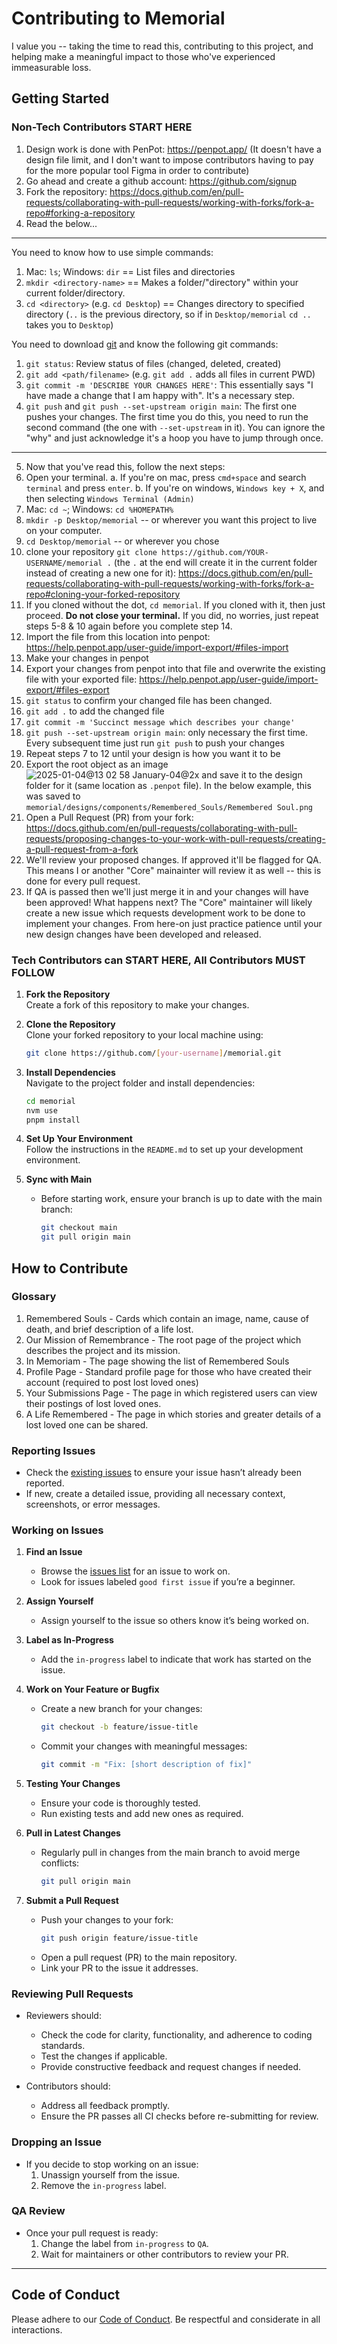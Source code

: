 # Contributing to Memorial

I value you -- taking the time to read this, contributing to this project, and helping make a meaningful impact to those who've experienced immeasurable loss.

## Getting Started

### Non-Tech Contributors START HERE

1. Design work is done with PenPot: https://penpot.app/ (It doesn't have a design file limit, and I don't want to impose contributors having to pay for the more popular tool Figma in order to contribute)
2. Go ahead and create a github account: https://github.com/signup
3. Fork the repository: https://docs.github.com/en/pull-requests/collaborating-with-pull-requests/working-with-forks/fork-a-repo#forking-a-repository
4. Read the below...

---

You need to know how to use simple commands:
1. Mac: `ls`; Windows: `dir`  ==  List files and directories
2. `mkdir <directory-name>` ==  Makes a folder/"directory" within your current folder/directory.
3. `cd <directory>` (e.g. `cd Desktop`) == Changes directory to specified directory (`..` is the previous directory, so if in `Desktop/memorial` `cd ..` takes you to `Desktop`)

You need to download [git](https://git-scm.com/downloads) and know the following git commands:
1. `git status`: Review status of files (changed, deleted, created)
2. `git add <path/filename>` (e.g. `git add .` adds all files in current PWD)
3. `git commit -m 'DESCRIBE YOUR CHANGES HERE'`: This essentially says "I have made a change that I am happy with". It's a necessary step.
4. `git push` and `git push --set-upstream origin main`: The first one pushes your changes. The first time you do this, you need to run the second command (the one with `--set-upstream` in it). You can ignore the "why" and just acknowledge it's a hoop you have to jump through once.

---

5. Now that you've read this, follow the next steps:
6. Open your terminal.
    a. If you're on mac, press `cmd+space` and search `terminal` and press `enter`.
    b. If you're on windows, `Windows key + X`, and then selecting `Windows Terminal (Admin)`
7. Mac: `cd ~`; Windows: `cd %HOMEPATH%`
8. `mkdir -p Desktop/memorial` -- or wherever you want this project to live on your computer. 
9. `cd Desktop/memorial` -- or wherever you chose
10. clone your repository `git clone https://github.com/YOUR-USERNAME/memorial .` (the `.` at the end will create it in the current folder instead of creating a new one for it): https://docs.github.com/en/pull-requests/collaborating-with-pull-requests/working-with-forks/fork-a-repo#cloning-your-forked-repository
11. If you cloned without the dot, `cd memorial`. If you cloned with it, then just proceed. **Do not close your terminal.** If you did, no worries, just repeat steps 5-8 & 10 again before you complete step 14.
12. Import the file from this location into penpot: https://help.penpot.app/user-guide/import-export/#files-import
13. Make your changes in penpot
14. Export your changes from penpot into that file and overwrite the existing file with your exported file: https://help.penpot.app/user-guide/import-export/#files-export
15. `git status` to confirm your changed file has been changed.
16. `git add .` to add the changed file
17. `git commit -m 'Succinct message which describes your change'`
18. `git push --set-upstream origin main`: only necessary the first time. Every subsequent time just run `git push` to push your changes
19. Repeat steps 7 to 12 until your design is how you want it to be
20. Export the root object as an image ![2025-01-04@13 02 58 January-04@2x](https://github.com/user-attachments/assets/f9bbc14c-6262-4289-949f-82995dfc8b0e) and save it to the design folder for it (same location as `.penpot` file). In the below example, this was saved to `memorial/designs/components/Remembered_Souls/Remembered Soul.png`
21. Open a Pull Request (PR) from your fork: https://docs.github.com/en/pull-requests/collaborating-with-pull-requests/proposing-changes-to-your-work-with-pull-requests/creating-a-pull-request-from-a-fork
22. We'll review your proposed changes. If approved it'll be flagged for QA. This means I or another "Core" mainainter will review it as well -- this is done for every pull request.
23. If QA is passed then we'll just merge it in and your changes will have been approved! What happens next? The "Core" maintainer will likely create a new issue which requests development work to be done to implement your changes. From here-on just practice patience until your new design changes have been developed and released. 

### Tech Contributors can START HERE, All Contributors MUST FOLLOW

1. **Fork the Repository**  
   Create a fork of this repository to make your changes.

2. **Clone the Repository**  
   Clone your forked repository to your local machine using:
   ```bash
   git clone https://github.com/[your-username]/memorial.git
   ```

3. **Install Dependencies**  
   Navigate to the project folder and install dependencies:
   ```bash
   cd memorial
   nvm use
   pnpm install
   ```

4. **Set Up Your Environment**  
   Follow the instructions in the `README.md` to set up your development environment.

5. **Sync with Main**
   - Before starting work, ensure your branch is up to date with the main branch:
     ```bash
     git checkout main
     git pull origin main
     ```

## How to Contribute

### Glossary

1. Remembered Souls - Cards which contain an image, name, cause of death, and brief description of a life lost.
2. Our Mission of Remembrance - The root page of the project which describes the project and its mission.
3. In Memoriam - The page showing the list of Remembered Souls
4. Profile Page - Standard profile page for those who have created their account (required to post lost loved ones)
5. Your Submissions Page - The page in which registered users can view their postings of lost loved ones.
6. A Life Remembered - The page in which stories and greater details of a lost loved one can be shared.

### Reporting Issues

- Check the [existing issues](https://github.com/lcpichette/healthcare-memorial/issues) to ensure your issue hasn’t already been reported.
- If new, create a detailed issue, providing all necessary context, screenshots, or error messages.

### Working on Issues

1. **Find an Issue**
   - Browse the [issues list](https://github.com/[org-name]/[project-name]/issues) for an issue to work on.
   - Look for issues labeled `good first issue` if you’re a beginner.

2. **Assign Yourself**
   - Assign yourself to the issue so others know it’s being worked on.

3. **Label as In-Progress**
   - Add the `in-progress` label to indicate that work has started on the issue.

4. **Work on Your Feature or Bugfix**
   - Create a new branch for your changes:
     ```bash
     git checkout -b feature/issue-title
     ```
   - Commit your changes with meaningful messages:
     ```bash
     git commit -m "Fix: [short description of fix]"
     ```

5. **Testing Your Changes**
   - Ensure your code is thoroughly tested.
   - Run existing tests and add new ones as required.

6. **Pull in Latest Changes**
   - Regularly pull in changes from the main branch to avoid merge conflicts:
     ```bash
     git pull origin main
     ```

7. **Submit a Pull Request**
   - Push your changes to your fork:
     ```bash
     git push origin feature/issue-title
     ```
   - Open a pull request (PR) to the main repository.
   - Link your PR to the issue it addresses.

### Reviewing Pull Requests

- Reviewers should:
  - Check the code for clarity, functionality, and adherence to coding standards.
  - Test the changes if applicable.
  - Provide constructive feedback and request changes if needed.

- Contributors should:
  - Address all feedback promptly.
  - Ensure the PR passes all CI checks before re-submitting for review.

### Dropping an Issue

- If you decide to stop working on an issue:
  1. Unassign yourself from the issue.
  2. Remove the `in-progress` label.

### QA Review

- Once your pull request is ready:
  1. Change the label from `in-progress` to `QA`.
  2. Wait for maintainers or other contributors to review your PR.

---

## Code of Conduct

Please adhere to our [Code of Conduct](CODE_OF_CONDUCT.md). Be respectful and considerate in all interactions.

